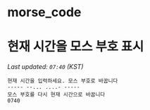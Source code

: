 # morse_code
# 현재 시간을 모스 부호 표시
<!-- MORSE_TIME_START -->
_Last updated: `07:40` (KST)_

```
현재 시간을 입력하세요. 모스 부호로 바꿉니다
----- --... ....- -----
모스 부호를 다시 현재 시간으로 바꿉니다
0740
```
<!-- MORSE_TIME_END -->
